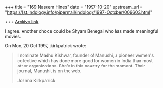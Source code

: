 +++
title = "169 Naseem Hines"
date = "1997-10-20"
upstream_url = "https://list.indology.info/pipermail/indology/1997-October/009603.html"

+++
[Archive link](https://list.indology.info/pipermail/indology/1997-October/009603.html)

I agree. Another choice could be Shyam Benegal who has made meaningful
movies.

On Mon, 20 Oct 1997, jkirkpatrick wrote:

> I nominate Madhu Kishwar, founder of Manushi, a pioneer women's
> collective which has done more good for women in India than most other
> organizations. She's in this country for the moment. Their journal,
> Manushi, is on the web.
>
> Joanna Kirkpatrick
>



